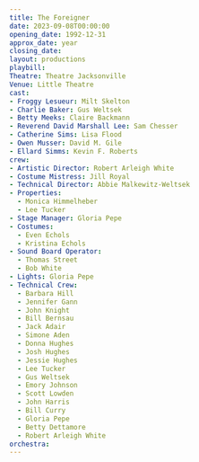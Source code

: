 ```yaml
---
title: The Foreigner
date: 2023-09-08T00:00:00
opening_date: 1992-12-31
approx_date: year
closing_date:
layout: productions
playbill:
Theatre: Theatre Jacksonville
Venue: Little Theatre
cast:
- Froggy Lesueur: Milt Skelton
- Charlie Baker: Gus Weltsek
- Betty Meeks: Claire Backmann
- Reverend David Marshall Lee: Sam Chesser
- Catherine Sims: Lisa Flood
- Owen Musser: David M. Gile
- Ellard Simms: Kevin F. Roberts
crew:
- Artistic Director: Robert Arleigh White
- Costume Mistress: Jill Royal
- Technical Director: Abbie Malkewitz-Weltsek
- Properties:
  - Monica Himmelheber
  - Lee Tucker
- Stage Manager: Gloria Pepe
- Costumes:
  - Even Echols
  - Kristina Echols
- Sound Board Operator:
  - Thomas Street
  - Bob White
- Lights: Gloria Pepe
- Technical Crew:
  - Barbara Hill
  - Jennifer Gann
  - John Knight
  - Bill Bernsau
  - Jack Adair
  - Simone Aden
  - Donna Hughes
  - Josh Hughes
  - Jessie Hughes
  - Lee Tucker
  - Gus Weltsek
  - Emory Johnson
  - Scott Lowden
  - John Harris
  - Bill Curry
  - Gloria Pepe
  - Betty Dettamore
  - Robert Arleigh White
orchestra:
---
```

